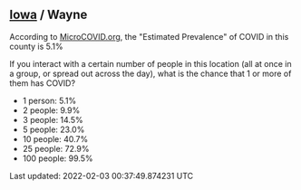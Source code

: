 
## [Iowa](/united-states/iowa) / Wayne

According to [MicroCOVID.org](http://microcovid.org),
the "Estimated Prevalence" of COVID in this county is 5.1%

If you interact with a certain number of people in this location
(all at once in a group, or spread out across the day), what is the chance that
1 or more of them has COVID?

- 1 person: 5.1%
- 2 people: 9.9%
- 3 people: 14.5%
- 5 people: 23.0%
- 10 people: 40.7%
- 25 people: 72.9%
- 100 people: 99.5%

Last updated: 2022-02-03 00:37:49.874231 UTC
